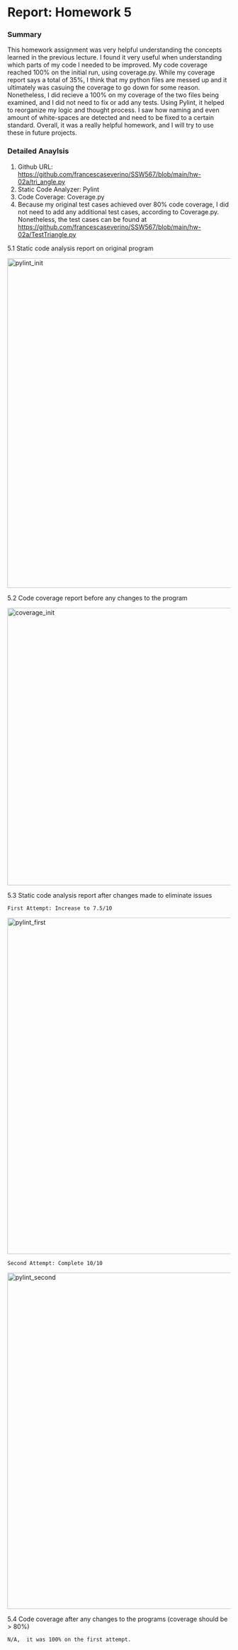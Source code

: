 # Report: Homework 5

### Summary

This homework assignment was very helpful understanding the concepts learned in the previous lecture. I found it very useful when understanding which parts of my code I needed to be improved. My code coverage reached 100% on the initial run, using coverage.py. While my coverage report says a total of 35%, I think that my python files are messed up and it ultimately was casuing the coverage to go down for some reason. Nonetheless, I did recieve a 100% on my coverage of the two files being examined, and I did not need to fix or add any tests. Using Pylint, it helped to reorganize my logic and thought process. I saw how naming and even amount of white-spaces are detected and need to be fixed to a certain standard. Overall, it was a really helpful homework, and I will try to use these in future projects.

### Detailed Anaylsis

1. Github URL: https://github.com/francescaseverino/SSW567/blob/main/hw-02a/tri_angle.py
2. Static Code Analyzer: Pylint
3. Code Coverage: Coverage.py
4. Because my original test cases achieved over 80% code coverage, I did not need to add any additional test cases, according to Coverage.py. Nonetheless, the test cases can be found at https://github.com/francescaseverino/SSW567/blob/main/hw-02a/TestTriangle.py

5.1 Static code analysis report on original program

<img width="744" alt="pylint_init" src="https://user-images.githubusercontent.com/71108842/195214175-5f679094-737c-4f1c-b831-0562efccd319.png">

    
5.2 Code coverage report before any changes to the program

<img width="626" alt="coverage_init" src="https://user-images.githubusercontent.com/71108842/195214187-682f75da-31fa-4784-9638-bcc735f800f5.png">

    
5.3 Static code analysis report after changes made to eliminate issues


    First Attempt: Increase to 7.5/10

<img width="759" alt="pylint_first" src="https://user-images.githubusercontent.com/71108842/195214227-dd185753-38ef-4593-86c1-1ccfdb26a979.png">


    Second Attempt: Complete 10/10

<img width="759" alt="pylint_second" src="https://user-images.githubusercontent.com/71108842/195214260-228e2436-8665-4c31-acd0-e117f2c34998.png">


    
5.4 Code coverage after any changes to the programs (coverage should be > 80%)

    N/A,  it was 100% on the first attempt.
